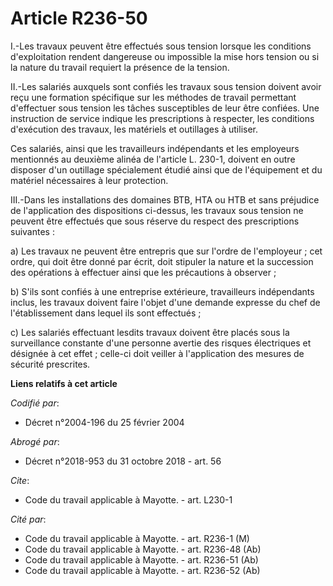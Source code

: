# Article R236-50

I.-Les travaux peuvent être effectués sous tension lorsque les conditions d'exploitation rendent dangereuse ou impossible la
mise hors tension ou si la nature du travail requiert la présence de la tension. 

II.-Les salariés auxquels sont confiés les travaux sous tension doivent avoir reçu une formation spécifique sur les méthodes
de travail permettant d'effectuer sous tension les tâches susceptibles de leur être confiées. Une instruction de service
indique les prescriptions à respecter, les conditions d'exécution des travaux, les matériels et outillages à utiliser. 

Ces salariés, ainsi que les travailleurs indépendants et les employeurs mentionnés au deuxième alinéa de l'article L. 230-1,
doivent en outre disposer d'un outillage spécialement étudié ainsi que de l'équipement et du matériel nécessaires à leur
protection. 

III.-Dans les installations des domaines BTB, HTA ou HTB et sans préjudice de l'application des dispositions ci-dessus, les
travaux sous tension ne peuvent être effectués que sous réserve du respect des prescriptions suivantes : 

a) Les travaux ne peuvent être entrepris que sur l'ordre de l'employeur ; cet ordre, qui doit être donné par écrit, doit
stipuler la nature et la succession des opérations à effectuer ainsi que les précautions à observer ; 

b) S'ils sont confiés à une entreprise extérieure, travailleurs indépendants inclus, les travaux doivent faire l'objet d'une
demande expresse du chef de l'établissement dans lequel ils sont effectués ; 

c) Les salariés effectuant lesdits travaux doivent être placés sous la surveillance constante d'une personne avertie des
risques électriques et désignée à cet effet ; celle-ci doit veiller à l'application des mesures de sécurité prescrites.

**Liens relatifs à cet article**

_Codifié par_:

  - Décret n°2004-196 du 25 février 2004

_Abrogé par_:

  - Décret n°2018-953 du 31 octobre 2018 - art. 56

_Cite_:

  - Code du travail applicable à Mayotte. - art. L230-1

_Cité par_:

  - Code du travail applicable à Mayotte. - art. R236-1 (M)
  - Code du travail applicable à Mayotte. - art. R236-48 (Ab)
  - Code du travail applicable à Mayotte. - art. R236-51 (Ab)
  - Code du travail applicable à Mayotte. - art. R236-52 (Ab)
